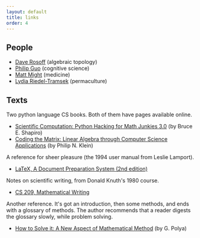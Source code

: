 ```yaml
---
layout: default
title: links
order: 4
---
```


## People

+ [Dave Rosoff](http://www.collegeofidaho.edu/directory/dave-w-rosoff-phd) (algebraic topology)
+ [Philip Guo](http://pgbovine.net/writings.htm) (cognitive science)
+ [Matt Might](http://matt.might.net/) (medicine)
+ [Lydia Riedel-Tramsek](http://www.sonnwendhof.de/) (permaculture)

## Texts

Two python language CS books. Both of them have pages available online. 
- [Scientific Computation: Python Hacking for Math Junkies 3.0](http://calculuscastle.com/pythonbook.html)  (by Bruce E. Shapiro)
- [Coding the Matrix: Linear Algebra through Computer Science Applications](http://codingthematrix.com/) 
  (by Philip N. Klein) 

A reference for sheer pleasure (the 1994 user manual from Leslie Lamport).
- [LaTeX, A Document Preparation System (2nd edition)](https://www.amazon.com/LaTeX-Document-Preparation-System-2nd/dp/0201529831)

Notes on scientific writing, from Donald Knuth's 1980 course.
- [CS 209, Mathematical Writing](http://jmlr.csail.mit.edu/reviewing-papers/knuth_mathematical_writing.pdf)

Another reference. It's got an introduction, then some methods, and ends with a glossary of methods. The author recommends that a reader digests the glossary slowly, while problem solving.
- [How to Solve it: A New Aspect of Mathematical Method](https://notendur.hi.is/hei2/teaching/Polya_HowToSolveIt.pdf) (by G. Polya) 

